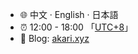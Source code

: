 * 🌐 中文 · English · 日本語
* ⏰ 12:00 - 18:00 「[UTC+8](https://time.is/UTC+8)」
* 🔗 Blog: [akari.xyz](akari.xyz)